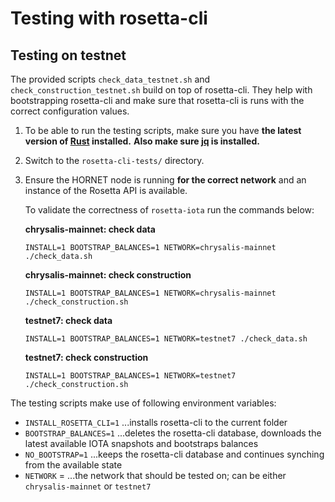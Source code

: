 # Testing with rosetta-cli

## Testing on testnet

The provided scripts `check_data_testnet.sh` and `check_construction_testnet.sh` build on top of rosetta-cli. They help with bootstrapping rosetta-cli and make sure that rosetta-cli is runs with the correct configuration values.

1) To be able to run the testing scripts, make sure you have **the latest version of [Rust](https://www.rust-lang.org/tools/install) installed.** **Also make sure [jq](https://wiki.ubuntuusers.de/jq/) is installed.**
2) Switch to the `rosetta-cli-tests/` directory.
3) Ensure the HORNET node is running **for the correct network** and an instance of the Rosetta API is available.

    To validate the correctness of `rosetta-iota` run the commands below:

    **chrysalis-mainnet: check data**
    ```
    INSTALL=1 BOOTSTRAP_BALANCES=1 NETWORK=chrysalis-mainnet ./check_data.sh
    ```
    **chrysalis-mainnet: check construction**
    ```
    INSTALL=1 BOOTSTRAP_BALANCES=1 NETWORK=chrysalis-mainnet ./check_construction.sh
    ```
    **testnet7: check data**
    ```
    INSTALL=1 BOOTSTRAP_BALANCES=1 NETWORK=testnet7 ./check_data.sh
    ```
    **testnet7: check construction**
    ```
    INSTALL=1 BOOTSTRAP_BALANCES=1 NETWORK=testnet7 ./check_construction.sh
    ```
The testing scripts make use of following environment variables:
- `INSTALL_ROSETTA_CLI=1` ...installs rosetta-cli to the current folder
- `BOOTSTRAP_BALANCES=1` ...deletes the rosetta-cli database, downloads the latest available IOTA snapshots and bootstraps balances
- `NO_BOOTSTRAP=1` ...keeps the rosetta-cli database and continues synching from the available state
- `NETWORK` = ...the network that should be tested on; can be either `chrysalis-mainnet` or `testnet7`
